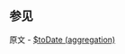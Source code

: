 ## 参见

原文 - [$toDate (aggregation)]( https://docs.mongodb.com/manual/reference/operator/aggregation/toDate/ )


